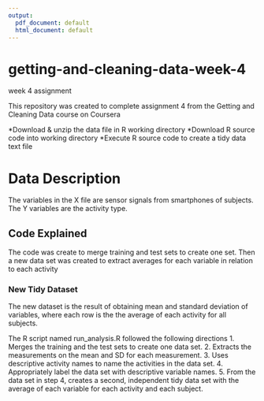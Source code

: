 ```yaml
---
output:
  pdf_document: default
  html_document: default
---
```

# getting-and-cleaning-data-week-4
week 4 assignment 

This repository was created to complete assignment 4 from the Getting and Cleaning Data course on Coursera 

*Download & unzip the data file in R working directory 
*Download R source code into working directory 
*Execute R source code to create a tidy data text file 

# Data Description # 

The variables in the X file are sensor signals from smartphones of subjects. The Y variables are the activity type. 

## Code Explained ## 

The code was create to merge training and test sets to create one set. Then a new data set was created to extract averages for each variable in relation to each activity 

### New Tidy Dataset ### 

The new dataset is the result of obtaining mean and standard deviation of variables, where each row is the the average of each activity for all subjects. 

The R script named run_analysis.R followed the following directions 1. Merges the training and the test sets to create one data set. 2. Extracts the measurements on the mean and SD for each measurement. 3. Uses descriptive activity names to name the activities in the data set. 4. Appropriately label the data set with descriptive variable names. 5. From the data set in step 4, creates a second, independent tidy data set with the average of each variable for each activity and each subject. 

